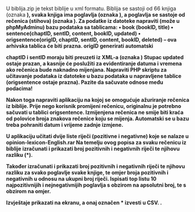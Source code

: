 U biblija.zip je tekst biblije u xml formatu. Biblija se sastoji od 66 knjiga (oznaka <b>), svaka knjiga ima poglavlja  (oznaka <c>), a poglavlja se sastoje od rečenica (stihova) (oznaka <v>). Za podatke iz datoteke napraviti (može u phpMyAdminu) bazu podataka sa tablicama:
    • book (bookID, title) 
    • sentence(chaptID, sentID, content, bookID, updated)
    • origsentence(origID, chaptID, sentID, content, bookID, deleted) – ova arhivska tablica će biti prazna. origID generirati automatski

chaptID i sentID moraju biti preuzeti iz XML-a (oznaka <n>)
Stupac updated ostaje prazan, a kasnije će poslužiti za evidentiranje datuma i vremena ako rečenica bude naknadno mijenjana.
Napraviti PHP skriptu za učitavanje podataka iz datoteke u bazu podataka u napravljene tablice (origsentence ostaje prazna). Pazite da sačuvate odnose među podacima!

Nakon toga napraviti aplikaciju na kojoj se omogućuje ažuriranje rečenica iz biblije. Prije nego korisnik promijeni rečenicu, originalnu je potrebno sačuvati u tablici origsentence. Izmijenjena rečenica ne smije biti kraća od polovice broja znakova rečenice koju se mijenja.  Automatski se u bazu treba pohraniti datum i vrijeme zadnje izmjene.

U aplikaciju učitati dvije liste riječi (pozitivne i negativne) koje se nalaze u opinion-lexicon-English.rar 
Na temelju ovog popisa za svaku rečenicu iz biblije izračunati i prikazati broj pozitivnih i negativnih riječi te njihovu razliku (*).

Također izračunati i prikazati broj pozitivnih i negativnih riječi te njihovu razliku za svako poglavlje svake knjige, te omjer broja pozitivnih i negativnih u odnosu na ukupni broj riječi.
Ispisati top listu 10 najpozitivnijih i nejnegativnijih poglavlja s obzirom na apsolutni broj, te s obzirom na omjer.

Izvještaje prikazati na ekranu, a onaj označen * izvesti u CSV. .